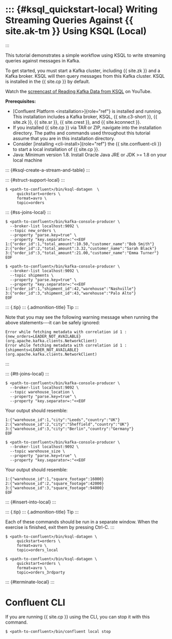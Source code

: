 ---
---
::: {#ksql_quickstart-local}
Writing Streaming Queries Against {{ site.ak-tm }} Using KSQL (Local)
============================================================
:::

This tutorial demonstrates a simple workflow using KSQL to write
streaming queries against messages in Kafka.

To get started, you must start a Kafka cluster, including {{ site.zk }}
and a Kafka broker. KSQL will then query messages from this Kafka
cluster. KSQL is installed in the {{ site.cp }} by default.

Watch the [screencast of Reading Kafka Data from
KSQL](https://www.youtube.com/embed/EzVZOUt9JsU) on YouTube.

**Prerequisites:**

-   [Confluent Platform \<installation\>]{role="ref"} is installed and
    running. This installation includes a Kafka broker, KSQL, {{
    site.c3-short }}, {{ site.zk }}, {{ site.sr }}, {{ site.crest }},
    and {{ site.kconnect }}.
-   If you installed {{ site.cp }} via TAR or ZIP, navigate into the
    installation directory. The paths and commands used throughout this
    tutorial assume that you are in this installation directory.
-   Consider [installing \<cli-install\>]{role="ref"} the {{
    site.confluent-cli }} to start a local installation of {{ site.cp
    }}.
-   Java: Minimum version 1.8. Install Oracle Java JRE or JDK \>= 1.8 on
    your local machine

::: {#ksql-create-a-stream-and-table}
:::

::: {#struct-support-local}
:::

``` {.sourceCode .bash}
$ <path-to-confluent>/bin/ksql-datagen  \
     quickstart=orders \
     format=avro \
     topic=orders 
```

::: {#ss-joins-local}
:::

``` {.sourceCode .bash}
$ <path-to-confluent>/bin/kafka-console-producer \
  --broker-list localhost:9092 \
  --topic new_orders \
  --property "parse.key=true" \
  --property "key.separator=:"<<EOF
1:{"order_id":1,"total_amount":10.50,"customer_name":"Bob Smith"}
2:{"order_id":2,"total_amount":3.32,"customer_name":"Sarah Black"}
3:{"order_id":3,"total_amount":21.00,"customer_name":"Emma Turner"}
EOF

$ <path-to-confluent>/bin/kafka-console-producer \
  --broker-list localhost:9092 \
  --topic shipments \
  --property "parse.key=true" \
  --property "key.separator=:"<<EOF
1:{"order_id":1,"shipment_id":42,"warehouse":"Nashville"}
3:{"order_id":3,"shipment_id":43,"warehouse":"Palo Alto"}
EOF
```

::: {.tip}
::: {.admonition-title}
Tip
:::

Note that you may see the following warning message when running the
above statements---it can be safely ignored:

``` {.sourceCode .bash}
Error while fetching metadata with correlation id 1 : {new_orders=LEADER_NOT_AVAILABLE} (org.apache.kafka.clients.NetworkClient)
Error while fetching metadata with correlation id 1 : {shipments=LEADER_NOT_AVAILABLE} (org.apache.kafka.clients.NetworkClient)
```
:::

::: {#tt-joins-local}
:::

``` {.sourceCode .bash}
$ <path-to-confluent>/bin/kafka-console-producer \
  --broker-list localhost:9092 \
  --topic warehouse_location \
  --property "parse.key=true" \
  --property "key.separator=:"<<EOF
```

Your output should resemble:

    1:{"warehouse_id":1,"city":"Leeds","country":"UK"}
    2:{"warehouse_id":2,"city":"Sheffield","country":"UK"}
    3:{"warehouse_id":3,"city":"Berlin","country":"Germany"}
    EOF

``` {.sourceCode .bash}
$ <path-to-confluent>/bin/kafka-console-producer \
  --broker-list localhost:9092 \
  --topic warehouse_size \
  --property "parse.key=true" \
  --property "key.separator=:"<<EOF
```

Your output should resemble:

    1:{"warehouse_id":1,"square_footage":16000}
    2:{"warehouse_id":2,"square_footage":42000}
    3:{"warehouse_id":3,"square_footage":94000}
    EOF

::: {#insert-into-local}
:::

::: {.tip}
::: {.admonition-title}
Tip
:::

Each of these commands should be run in a separate window. When the
exercise is finished, exit them by pressing Ctrl-C.
:::

``` {.sourceCode .bash}
$ <path-to-confluent>/bin/ksql-datagen \ 
     quickstart=orders \
     format=avro \
     topic=orders_local 

$ <path-to-confluent>/bin/ksql-datagen \ 
     quickstart=orders \
     format=avro \
     topic=orders_3rdparty 
```

::: {#terminate-local}
:::

Confluent CLI
=============

If you are running {{ site.cp }} using the CLI, you can stop it with
this command.

``` {.sourceCode .bash}
$ <path-to-confluent>/bin/confluent local stop
```
